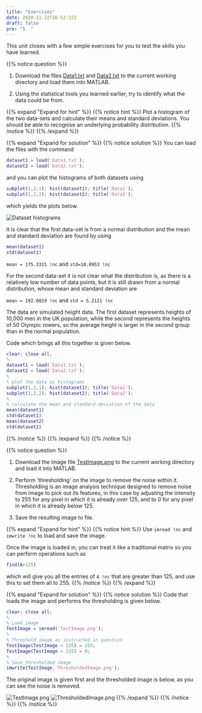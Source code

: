 ```yaml
---
title: "Exercises"
date: 2020-11-22T16:52:22Z
draft: false
pre: "5. "
---
```


This unit closes with a few simple exercises for you to test the skills you have learned.

{{% notice question %}}

1. Download the files [Data1.txt](/ScientificComputingInMatlab/docs/unit_02/Data1.txt) and [Data2.txt](/ScientificComputingInMatlab/docs/unit_02/Data2.txt) to the current working directory and load them into MATLAB. 

2. Using the statistical tools you learned earlier, try to identify what the data could be from.

{{% expand "Expand for hint" %}}
{{% notice hint %}}
Plot a histogram of the two data-sets and calculate their means and standard deviations.
You should be able to recognise an underlying probability distribution.
{{% /notice %}}
{{% /expand %}}

{{% expand "Expand for solution" %}}
{{% notice solution %}}
You can load the files with the command

```matlab
dataset1 = load('Data1.txt');
dataset2 = load('Data2.txt'); 
```

and you can plot the histograms of both datasets using

```matlab
subplot(1,2,1); hist(dataset1); title('Data1');
subplot(1,2,2); hist(dataset2); title('Data2');
```

which yields the plots below.

![Dataset histograms](/ScientificComputingInMatlab/images/unit_02/2_05_1.svg?classes=matlab-screenshot-40)

It is clear that the first data-set is from a normal distribution and the mean and standard deviation are found by using

```matlab
mean(dataset1)
std(dataset1)
```

`mean = 175.3321 !nc` and `std=10.0953 !nc`

For the second data-set it is not clear what the distribution is, as there is a relatively low number of data points, but it is still drawn from a normal distribution, whose mean and standard deviation are

`mean = 192.0019 !nc` and `std = 5.2121 !nc`

The data are simulated height data.
The first dataset represents heights of 10,000 men in the UK population, while the second represents the heights of 50 Olympic rowers, so the average height is larger in the second group than in the normal population.

Code which brings all this together is given below.

```matlab
clear; close all;
%
dataset1 = load('Data1.txt');
dataset2 = load('Data2.txt');
%
% plot the data as histograms
subplot(1,2,1); hist(dataset1); title('Data1');
subplot(1,2,2); hist(dataset2); title('Data2');
%
% calculate the mean and standard deviation of the data
mean(dataset1)
std(dataset1) 
mean(dataset2)
std(dataset2)
```

{{% /notice %}}
{{% /expand %}}
{{% /notice %}}


{{% notice question %}}
1. Download the image file [TestImage.png](/ScientificComputingInMatlab/docs/unit_02/TestImage.png) to the current working directory and load it into MATLAB.

2. Perform 'thresholding' on the image to remove the noise within it.
    Thresholding is an image analysis technique designed to remove noise from image to pick out its features, in this case by adjusting the intensity to 255 for any pixel in which it is already over 125, and to 0 for any pixel in which it is already below 125.

3. Save the resulting image to file.

{{% expand "Expand for hint" %}}
{{% notice hint %}}
Use `imread !nc` and `imwrite !nc` to load and save the image.

Once the image is loaded in, you can treat it like a traditional matrix so you can perform operations such as

```matlab
find(A>125)
```

which will give you all the entries of `A !nc` that are greater than 125, and use this to set them all to 255.
{{% /notice %}}
{{% /expand %}}


{{% expand "Expand for solution" %}}
{{% notice solution %}}
Code that loads the image and performs the thresholding is given below.

```matlab
clear; close all;
%
% Load image
TestImage = imread('TestImage.png');
%
% Threshold image as instructed in question
TestImage(TestImage > 125) = 255;
TestImage(TestImage < 125) = 0;
%
% Save thresholded image
imwrite(TestImage,'ThresholdedImage.png');
```

The original image is given first and the thresholded image is below, as you can see the noise is removed. 

![TestImage.png](/ScientificComputingInMatlab/docs/unit_02/TestImage.png)
![ThresholdedImage.png](/ScientificComputingInMatlab/images/unit_02/2_05_ThresholdedImage.png)
{{% /expand %}}
{{% /notice %}}
{{% /notice %}}
